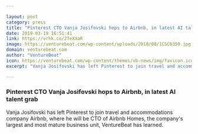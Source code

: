 ```yaml
---

layout: post
category: press
title: "Pinterest CTO Vanja Josifovski hops to Airbnb, in latest AI talent grab"
date: 2019-03-19 16:51:41
link: https://vrhk.co/2TeXXaR
image: https://venturebeat.com/wp-content/uploads/2018/08/1CSC6359.jpg?w=1200&strip=all
domain: venturebeat.com
author: "VentureBeat"
icon: https://venturebeat.com/wp-content/themes/vb-news/img/favicon.ico
excerpt: "Vanja Josifovski has left Pinterest to join travel and accommodations company Airbnb, where he will be CTO of Airbnb Homes, the company's largest and most mature business unit, VentureBeat has learned."

---
```


### Pinterest CTO Vanja Josifovski hops to Airbnb, in latest AI talent grab

Vanja Josifovski has left Pinterest to join travel and accommodations company Airbnb, where he will be CTO of Airbnb Homes, the company's largest and most mature business unit, VentureBeat has learned.